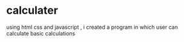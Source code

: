 # calculater
using html css and javascript , i created a program in which user  can calculate basic calculations
